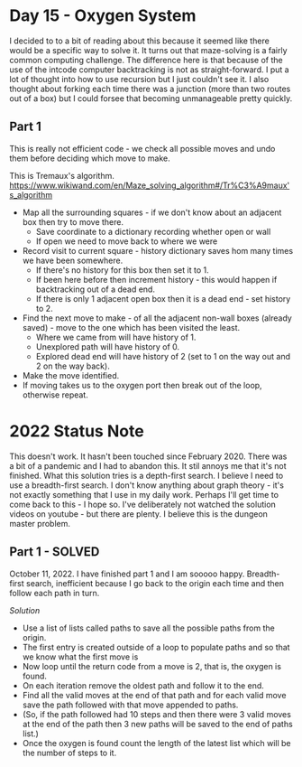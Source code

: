 # Day 15 - Oxygen System #
I decided to to a bit of reading about this because it seemed like there would be a specific way to solve it.
It turns out that maze-solving is a fairly common computing challenge. The difference here is that because of the use of the intcode computer
backtracking is not as straight-forward. I put a lot of thought into how to use recursion but I just couldn't see it. I also thought about
forking each time there was a junction (more than two routes out of a box) but I could forsee that becoming unmanageable pretty quickly.

## Part 1 ##
This is really not efficient code - we check all possible moves and undo them before deciding which move to make.

This is Tremaux's algorithm.
https://www.wikiwand.com/en/Maze_solving_algorithm#/Tr%C3%A9maux's_algorithm

* Map all the surrounding squares - if we don't know about an adjacent box then try to move there.
    * Save coordinate to a dictionary recording whether open or wall
    * If open we need to move back to where we were
* Record visit to current square - history dictionary saves hom many times we have been somewhere.
    * If there's no history for this box then set it to 1.
    * If been here before then increment history - this would happen if backtracking out of a dead end.
    * If there is only 1 adjacent open box then it is a dead end - set history to 2.
* Find the next move to make - of all the adjacent non-wall boxes (already saved) - move to the one which has been visited the least.
    * Where we came from will have history of 1.
    * Unexplored path will have history of 0.
    * Explored dead end will have history of 2 (set to 1 on the way out and 2 on the way back).
* Make the move identified.
* If moving takes us to the oxygen port then break out of the loop, otherwise repeat.


# 2022 Status Note
This doesn't work. It hasn't been touched since February 2020. There was a bit of a pandemic and I had to abandon this. It stil annoys me that it's not finished.
What this solution tries is a depth-first search. I believe I need to use a breadth-first search. I don't know anything about graph theory - it's not exactly something
that I use in my daily work. Perhaps I'll get time to come back to this - I hope so. I've deliberately not watched the solution videos on youtube - but there are 
plenty. I believe this is the dungeon master problem.

## Part 1 - SOLVED ##
October 11, 2022. I have finished part 1 and I am sooooo happy.
Breadth-first search, inefficient because I go back to the origin each time and then follow each path in turn.

*Solution*
- Use a list of lists called paths to save all the possible paths from the origin.
- The first entry is created outside of a loop to populate paths and so that we know what the first move is
- Now loop until the return code from a move is 2, that is, the oxygen is found.
- On each iteration remove the oldest path and follow it to the end.
- Find all the valid moves at the end of that path and for each valid move save the path followed with that move appended to paths.
- (So, if the path followed had 10 steps and then there were 3 valid moves at the end of the path then 3 new paths will be saved to the end of paths list.)
- Once the oxygen is found count the length of the latest list which will be the number of steps to it.
